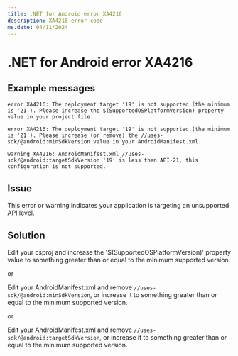 ```yaml
---
title: .NET for Android error XA4216
description: XA4216 error code
ms.date: 04/11/2024
---
```

# .NET for Android error XA4216

## Example messages

```
error XA4216: The deployment target '19' is not supported (the minimum is '21'). Please increase the $(SupportedOSPlatformVersion) property value in your project file.
```

```
error XA4216: The deployment target '19' is not supported (the minimum is '21'). Please increase (or remove) the //uses-sdk/@android:minSdkVersion value in your AndroidManifest.xml.
```

```
warning XA4216: AndroidManifest.xml //uses-sdk/@android:targetSdkVersion '19' is less than API-21, this configuration is not supported.
```

## Issue

This error or warning indicates your application is targeting an unsupported API level.

## Solution

Edit your csproj and increase the '$(SupportedOSPlatformVersion)'
property value to something greater than or equal to the minimum supported version.

or

Edit your AndroidManifest.xml and remove `//uses-sdk/@android:minSdkVersion`,
or increase it to something greater than or equal to the minimum supported version.

or

Edit your AndroidManifest.xml and remove `//uses-sdk/@android:targetSdkVersion`,
or increase it to something greater than or equal to the minimum supported version.
